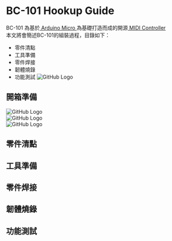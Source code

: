 # BC-101 Hookup Guide
BC-101 為基於[ Arduino Micro ](https://store.arduino.cc/usa/arduino-micro)為基礎打造而成的開源[ MIDI Controller ](https://en.wikipedia.org/wiki/MIDI_controller)<br>
本文將會簡述BC-101的組裝過程，目錄如下：
* 零件清點
* 工具準備
* 零件焊接
* 韌體燒錄
* 功能測試
![GitHub Logo](https://mainnolab.files.wordpress.com/2021/05/00.png?w=1024)
## 開箱準備
![GitHub Logo](https://mainnolab.files.wordpress.com/2021/05/01-2.jpg?w=1024)<br>
![GitHub Logo](https://mainnolab.files.wordpress.com/2021/05/02-3.jpg?w=1024)<br>
![GitHub Logo](https://mainnolab.files.wordpress.com/2021/05/03-3.jpg?w=1024)<br>
## 零件清點
## 工具準備
## 零件焊接
## 韌體燒錄
## 功能測試
